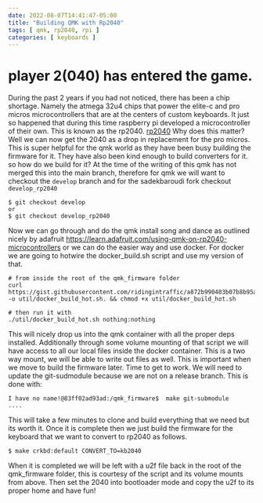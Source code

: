 ```yaml
---
date: 2022-08-07T14:41:47-05:00
title: "Building QMK with Rp2040"
tags: [ qmk, rp2040, rpi ]
categories: [ keyboards ]
---
```


# player 2(040) has entered the game.
During  the past 2 years if you had not noticed, there has been a chip shortage. Namely the atmega 32u4 chips that power the elite-c and pro micros microcontrollers that are at the centers of custom keyboards.   It just so happened that during this time raspberry pi developed a microcontroller of their own.
This is known as the rp2040.
[rp2040](https://www.raspberrypi.com/documentation/microcontrollers/rp2040.html)
Why does this matter?   Well we can now get the 2040 as a drop in replacement for the pro micros.  This is super helpful for the qmk world as they have been busy building the firmware for it.  They have also been kind enough to build converters for it.
so how do we build for it?
At the time of the writing of this qmk has not merged this into the main branch, therefore for qmk we will want to checkout the `develop` branch and for the sadekbaroudi fork checkout  `develop_rp2040`
```
$ git checkout develop
or
$ git checkout develop_rp2040
```
Now we can go through and do the qmk install song and dance as outlined nicely by adafruit https://learn.adafruit.com/using-qmk-on-rp2040-microcontrollers
or we can do the easier way and use docker.
For docker we are going to hotwire the docker_build.sh script and use my version of that.
```
# from inside the root of the qmk_firmware folder
curl https://gist.githubusercontent.com/ridingintraffic/a872b990403b07b8b95a90e438dba529/raw/f893d70dfe447fc925a8fff1dbf5de507cc9cc7b/docker_build_hot.sh -o util/docker_build_hot.sh. && chmod +x util/docker_build_hot.sh

# then run it with
./util/docker_build_hot.sh nothing:nothing
```
This will nicely drop us into the qmk container with all the proper deps installed.
Additionally through some volume mounting of that script we will have access to all our local files inside the docker container.  This is a two way mount, we will be able to write out files as well.  This is important when we move to build the firmware later.
Time to get to work.  We will need to update the git-sudmodule because we are not on a release branch.  This is done with:

```
I have no name!@83ff02ad93ad:/qmk_firmware$  make git-submodule
....
```
This will take a few minutes to clone and build everything that we need but its worth it.
Once it is complete then we just build the firmware for the keyboard that we want to convert to rp2040 as follows.
```
$ make crkbd:default CONVERT_TO=kb2040
```
When it is completed we will be left with a u2f file back in the root of the qmk_firmware folder, this is courtesy of the script and its volume mounts from above.
Then set the 2040 into bootloader mode and copy the u2f to its proper home and have fun!
